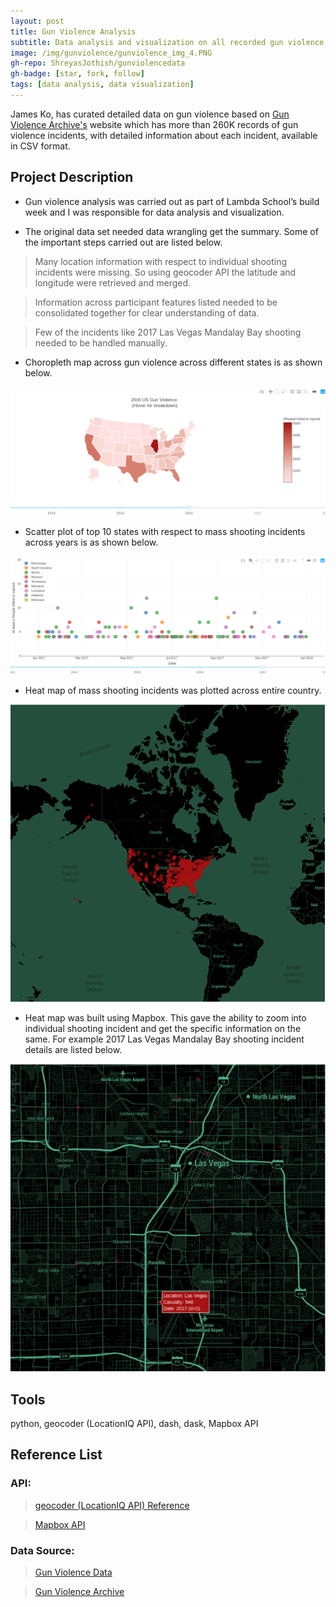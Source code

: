 ```yaml
---
layout: post
title: Gun Violence Analysis
subtitle: Data analysis and visualization on all recorded gun violence incidents in US between January 2013 and March 2018.
image: /img/gunviolence/gunviolence_img_4.PNG
gh-repo: ShreyasJothish/gunviolencedata
gh-badge: [star, fork, follow]
tags: [data analysis, data visualization]
---
```


James Ko, has curated detailed data on gun violence based on [Gun Violence Archive's](https://www.gunviolencearchive.org) website which has more than 260K records of gun violence incidents, with detailed information about each incident, available in CSV format. 

## Project Description

* Gun violence analysis was carried out as part of Lambda School’s build week and I was responsible for data analysis and visualization.

* The original data set needed data wrangling get the summary. Some of the important steps carried out are listed below.

> Many location information with respect to individual shooting incidents were missing. So using geocoder API the latitude and longitude were retrieved and merged.

> Information across participant features listed needed to be consolidated together for clear understanding of data.

> Few of the incidents like 2017 Las Vegas Mandalay Bay shooting needed to be handled manually.

* Choropleth map across gun violence across different states is as shown below.

![](/img/gunviolence/gunviolence_img_1.PNG)

* Scatter plot of top 10 states with respect to mass shooting incidents across years is as shown below.

![](/img/gunviolence/gunviolence_img_2.PNG)

* Heat map of mass shooting incidents was plotted across entire country.

![](/img/gunviolence/gunviolence_img_3.PNG)

* Heat map was built using Mapbox. This gave the ability to zoom into individual shooting incident and get the specific information on the same. For example 2017 Las Vegas Mandalay Bay shooting incident details are listed below.

![](/img/gunviolence/gunviolence_img_4.PNG)

## Tools
python, geocoder (LocationIQ API), dash, dask, Mapbox API

## Reference List

### API:

> [geocoder (LocationIQ API) Reference](https://geocoder.readthedocs.io/providers/LocationIQ.html)

> [Mapbox API](https://www.mapbox.com/)

### Data Source:

> [Gun Violence Data](https://www.kaggle.com/jameslko/gun-violence-data)

> [Gun Violence Archive](https://www.gunviolencearchive.org/)
